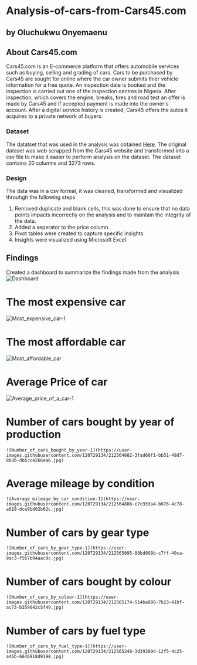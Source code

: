 # Analysis-of-cars-from-Cars45.com
## by Oluchukwu Onyemaenu


## About Cars45.com
Cars45.com is an E-commerce platform that offers automobile services such as buying, selling and grading of cars. Cars to be purchased by Cars45 are sought for online where the car owner submits thier vehicle information for a free quote. An inspection date is booked and the inspection is carried out one of the inspection centres in Nigeria. After inspection, which covers the engine, breaks, tires and road test an offer is made by Cars45 and if accepted payment is made into the owner's account.
After a digital service history is created, Cars45 offers the autos it acquires to a private network of buyers.

### Dataset
The datatset that was used in the analysis was obtained [Here](https://www.kaggle.com/datasets/makindekayode/nigerian-car-prices-dataset). The original dataset was web scrapped from the Cars45 website and transformed into a csv file to make it easier to perform analysis on the dataset. The dataset contains 20 columns and 3273 rows.

### Design
The data was in a csv format, it was cleaned, transformed and visualized throuhgh the following steps
1. Removed duplicate and blank cells, this was done to ensure that no data points impacts incorrectly on the analysis and to maintain the integrity of the data.
2. Added a seperator to the price column.
3. Pivot tables were created to capture specific insights.
4. Insights were visualized using Microsoft Excel.
    
    
## Findings
Created a dashboard to summarize the findings made from the analysis
   ![Dashboard](https://user-images.githubusercontent.com/120729134/212563907-7acad4e6-b019-4f96-a4c0-44bc5fcd5d15.jpg)
# The most expensive car
   ![Most_expensive_car-1](https://user-images.githubusercontent.com/120729134/212564319-16ac8157-5245-4f5f-9853-8d3b750fdc46.jpg)
# The most affordable car
   ![Most_affordable_car](https://user-images.githubusercontent.com/120729134/212549064-d01ccddf-02a1-42c7-a48d-557726a957dd.png)
# Average Price of car
   ![Average_price_of_a_car-1](https://user-images.githubusercontent.com/120729134/212564561-59480243-bfb1-4514-8201-fdcbc0e2c5af.jpg)
# Number of cars bought by year of production 
    ![Number_of_cars_bought_by_year-1](https://user-images.githubusercontent.com/120729134/212564682-3fad60f1-bb51-48d7-8b3b-dbb3c4266ea6.jpg)
# Average mileage by condition
    ![Average_mileage_by_car_condition-1](https://user-images.githubusercontent.com/120729134/212564886-c7c933a4-b076-4c78-a618-dce9bd02b62c.jpg)
# Number of cars by gear type
    ![Number_of_cars_by_gear_type-1](https://user-images.githubusercontent.com/120729134/212565095-00bd098b-c7ff-40ca-9ac3-f5b7b94aac9c.jpg)
# Number of cars bought by colour
    ![Number_of_cars_by_colour-1](https://user-images.githubusercontent.com/120729134/212565174-514ba880-7b23-41bf-ac73-b359642c5f49.jpg)
# Number of cars by fuel type

    ![Number_of_cars_by_fuel_type-1](https://user-images.githubusercontent.com/120729134/212565248-3d39300d-12f5-4c25-a46b-6646918d9198.jpg)

    
  
 

